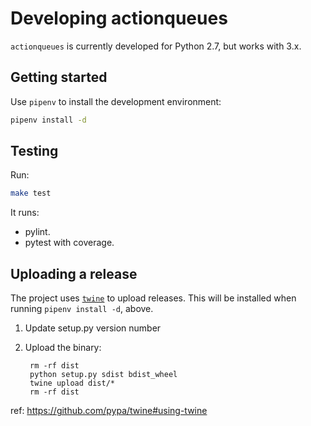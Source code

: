 # Developing actionqueues

`actionqueues` is currently developed for Python 2.7, but works with 3.x.

## Getting started

Use `pipenv` to install the development environment:

```sh
pipenv install -d
```

## Testing

Run:

```sh
make test
```

It runs:

- pylint.
- pytest with coverage.

## Uploading a release

The project uses [`twine`](https://github.com/pypa/twine) to upload releases.
This will be installed when running `pipenv install -d`, above.

1. Update setup.py version number
2. Upload the binary:

        rm -rf dist
        python setup.py sdist bdist_wheel
        twine upload dist/*
        rm -rf dist

ref: https://github.com/pypa/twine#using-twine
